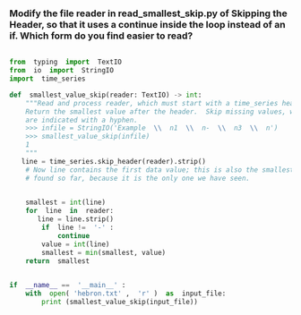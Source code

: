 ### Modify the file reader in read_smallest_skip.py of ​Skipping the Header​, so that it uses a continue inside the loop instead of an if. Which form do you find easier to read?

```python

from  typing  import  TextIO
from  io  import  StringIO
import  time_series

def  smallest_value_skip(reader: TextIO) -> int:
    """Read and process reader, which must start with a time_series header. 
    Return the smallest value after the header.  Skip missing values, which 
    are indicated with a hyphen. 
    >>> infile = StringIO('Example  \\  n1  \\  n-  \\  n3  \\  n') 
    >>> smallest_value_skip(infile) 
    1 
    """ 
   line = time_series.skip_header(reader).strip()
    # Now line contains the first data value; this is also the smallest value 
    # found so far, because it is the only one we have seen. 
    

    smallest = int(line)
    for  line  in  reader:
       line = line.strip()
        if  line !=  '-' :
            continue
        value = int(line)
        smallest = min(smallest, value)
    return  smallest

        
if  __name__ ==  '__main__' :
    with  open( 'hebron.txt' ,  'r' )  as  input_file:
        print (smallest_value_skip(input_file))
